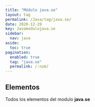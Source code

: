 ```yaml
---
title: "Módulo java.se"
layout: tag
permalink: /Java/tag/java.se/
date: 2020-12-29
key: Javamodulojava.se
sidebar: 
  nav: java
aside: 
  toc: true
pagination: 
  enabled: true
  tag: "java.se"
  permalink: /:num/
---
```


<h2>Elementos</h2>
Todos los elementos del modulo <strong>java.se</strong>
